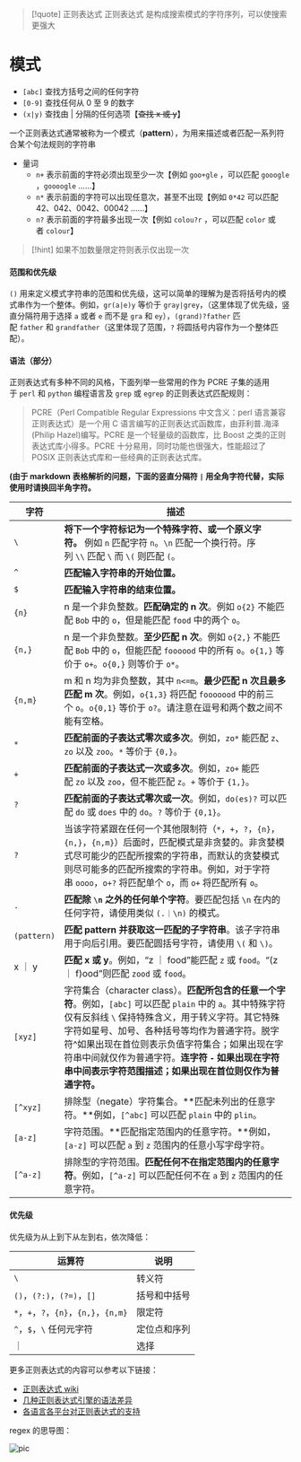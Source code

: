 >[!quote] 正则表达式
>正则表达式 是构成搜索模式的字符序列，可以使搜索更强大

# 模式
- `[abc]` 查找方括号之间的任何字符
- `[0-9]` 查找任何从 0 至 9 的数字
- `(x|y)` 查找由 | 分隔的任何选项【~~查找 x 或 y~~】


一个正则表达式通常被称为一个模式（**pattern**），为用来描述或者匹配一系列符合某个句法规则的字符串

- 量词
	- `n+` 表示前面的字符必须出现至少一次【例如 `goo+gle` ，可以匹配 `gooogle` ，`goooogle` ……】
	- `n*` 表示前面的字符可以出现任意次，甚至不出现【例如 `0*42` 可以匹配 42、042、0042、00042 ……】
	- `n?` 表示前面的字符最多出现一次【例如 `colou?r` ，可以匹配 `color` 或者 `colour`】

>[!hint] 如果不加数量限定符则表示仅出现一次


#### 范围和优先级
`()` 用来定义模式字符串的范围和优先级，这可以简单的理解为是否将括号内的模式串作为一个整体。例如，`gr(a|e)y` 等价于 `gray|grey`，（这里体现了优先级，竖直分隔符用于选择 `a` 或者 `e` 而不是 `gra` 和 `ey`），`(grand)?father` 匹配 `father` 和 `grandfather`（这里体现了范围，`?` 将圆括号内容作为一个整体匹配）。

#### 语法（部分）

正则表达式有多种不同的风格，下面列举一些常用的作为 PCRE 子集的适用于 `perl` 和 `python` 编程语言及 `grep` 或 `egrep` 的正则表达式匹配规则：

> PCRE（Perl Compatible Regular Expressions 中文含义：perl 语言兼容正则表达式）是一个用 C 语言编写的正则表达式函数库，由菲利普.海泽(Philip Hazel)编写。PCRE 是一个轻量级的函数库，比 Boost 之类的正则表达式库小得多。PCRE 十分易用，同时功能也很强大，性能超过了 POSIX 正则表达式库和一些经典的正则表达式库。

**(由于 markdown 表格解析的问题，下面的竖直分隔符 `|` 用全角字符代替，实际使用时请换回半角字符。**

|字符|描述|
|---|---|
|`\`|**将下一个字符标记为一个特殊字符、或一个原义字符。** 例如 `n` 匹配字符 `n`。`\n` 匹配一个换行符。序列 `\\` 匹配 `\` 而 `\(` 则匹配 `(`。|
|`^`|**匹配输入字符串的开始位置。**|
|`$`|**匹配输入字符串的结束位置。**|
|`{n}`|n 是一个非负整数。**匹配确定的 n 次**。例如 `o{2}` 不能匹配 `Bob` 中的 `o`，但是能匹配 `food` 中的两个 `o`。|
|`{n,}`|n 是一个非负整数。**至少匹配 n 次**。例如 `o{2,}` 不能匹配 `Bob` 中的 `o`，但能匹配 `foooood` 中的所有 `o`。`o{1,}` 等价于 `o+`。`o{0,}` 则等价于 `o*`。|
|`{n,m}`|m 和 n 均为非负整数，其中 `n<=m`。**最少匹配 n 次且最多匹配 m 次**。例如，`o{1,3}` 将匹配 `fooooood` 中的前三个 `o`。`o{0,1}` 等价于 `o?`。请注意在逗号和两个数之间不能有空格。|
|`*`|**匹配前面的子表达式零次或多次**。例如，`zo*` 能匹配 `z`、`zo` 以及 `zoo`。`*` 等价于 `{0,}`。|
|`+`|**匹配前面的子表达式一次或多次**。例如，`zo+` 能匹配 `zo` 以及 `zoo`，但不能匹配 `z`。`+` 等价于 `{1,}`。|
|`?`|**匹配前面的子表达式零次或一次**。例如，`do(es)?` 可以匹配 `do` 或 `does` 中的 `do`。`?` 等价于 `{0,1}`。|
|`?`|当该字符紧跟在任何一个其他限制符（`*`，`+`，`?`，`{n}`，`{n,}`，`{n,m}`）后面时，匹配模式是非贪婪的。非贪婪模式尽可能少的匹配所搜索的字符串，而默认的贪婪模式则尽可能多的匹配所搜索的字符串。例如，对于字符串 `oooo`，`o+?` 将匹配单个 `o`，而 `o+` 将匹配所有 `o`。|
|`.`|**匹配除 `\n` 之外的任何单个字符**。要匹配包括 `\n` 在内的任何字符，请使用类似 `(.｜\n)` 的模式。|
|`(pattern)`|**匹配 pattern 并获取这一匹配的子字符串**。该子字符串用于向后引用。要匹配圆括号字符，请使用 `\(` 和 `\)`。|
|x ｜ y|**匹配 x 或 y**。例如，“z ｜ food”能匹配 `z` 或 `food`。“(z ｜ f)ood”则匹配 `zood` 或 `food`。|
|`[xyz]`|字符集合（character class）。**匹配所包含的任意一个字符**。例如，`[abc]` 可以匹配 `plain` 中的 `a`。其中特殊字符仅有反斜线 `\` 保持特殊含义，用于转义字符。其它特殊字符如星号、加号、各种括号等均作为普通字符。脱字符^如果出现在首位则表示负值字符集合；如果出现在字符串中间就仅作为普通字符。**连字符 `-` 如果出现在字符串中间表示字符范围描述；如果出现在首位则仅作为普通字符。**|
|`[^xyz]`|排除型（negate）字符集合。**匹配未列出的任意字符。**例如，`[^abc]` 可以匹配 `plain` 中的 `plin`。|
|`[a-z]`|字符范围。**匹配指定范围内的任意字符。**例如，`[a-z]` 可以匹配 `a` 到 `z` 范围内的任意小写字母字符。|
|`[^a-z]`|排除型的字符范围。**匹配任何不在指定范围内的任意字符**。例如，`[^a-z]` 可以匹配任何不在 `a` 到 `z` 范围内的任意字符。|

#### 优先级

优先级为从上到下从左到右，依次降低：

|运算符|说明|
|---|---|
|`\`|转义符|
|`()`，`(?:)`，`(?=)`，`[]`|括号和中括号|
|`*`，`+`，`?`，`{n}`，`{n,}`，`{n,m}`|限定符|
|`^`，`$`，`\` 任何元字符|定位点和序列|
|｜|选择|

更多正则表达式的内容可以参考以下链接：

- [正则表达式 wiki](http://zh.wikipedia.org/wiki/%E6%AD%A3%E5%88%99%E8%A1%A8%E8%BE%BE%E5%BC%8F)
- [几种正则表达式引擎的语法差异](http://www.greenend.org.uk/rjk/tech/regexp.html)
- [各语言各平台对正则表达式的支持](http://en.wikipedia.org/wiki/Comparison_of_regular_expression_engines)

regex 的思导图：

![pic](https://doc.shiyanlou.com/linux_base/RegularExpression.png)
